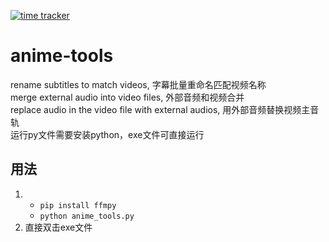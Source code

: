 [![time tracker](https://wakatime.com/badge/github/lmst2/anime-tools.svg)](https://wakatime.com/badge/github/lmst2/anime-tools)
# anime-tools
rename subtitles to match videos, 字幕批量重命名匹配视频名称<br>
merge external audio into video files, 外部音频和视频合并<br>
replace audio in the video file with external audios, 用外部音频替换视频主音轨<br>
运行py文件需要安装python，exe文件可直接运行
## 用法
1.  * ``pip install ffmpy``
    * ``python anime_tools.py``
2. 直接双击exe文件
